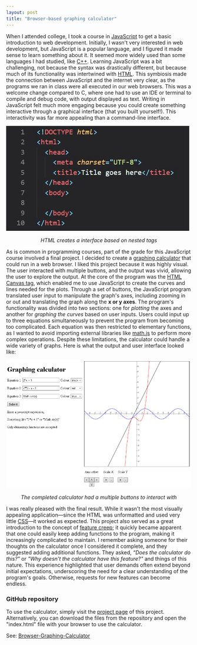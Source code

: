 ```yaml
---
layout: post
title: "Browser-based graphing calculator"
---
```

When I attended college, I took a course in [JavaScript](https://en.wikipedia.org/wiki/JavaScript) to get a basic introduction to web development. Initially, I wasn't very interested in web development, but JavaScript is a popular language, and I figured it made sense to learn something about it. It seemed more widely used than some languages I had studied, like [C++](https://en.wikipedia.org/wiki/C%2B%2B). Learning JavaScript was a bit challenging, not because the syntax was drastically different, but because much of its functionality was intertwined with [HTML](https://en.wikipedia.org/wiki/HTML). This symbiosis made the connection between JavaScript and the internet very clear, as the programs we ran in class were all executed in our web browsers. This was a welcome change compared to C, where one had to use an IDE or terminal to compile and debug code, with output displayed as text. Writing in JavaScript felt much more engaging because you could create something interactive through a graphical interface (that you built yourself!). This interactivity was far more appealing than a command-line interface.

![image](/img/calculator/HTML-code.jpg)
<p align="center"><i>HTML creates a interface based on nested tags</i></p>

As is common in programming courses, part of the grade for this JavaScript course involved a final project. I decided to create a [graphing calculator](https://en.wikipedia.org/wiki/Graphing_calculator) that could run in a web browser. I liked this project because it was highly visual. The user interacted with multiple buttons, and the output was vivid, allowing the user to explore the output. At the core of the program was the [HTML Canvas tag](https://www.w3schools.com/html/html5_canvas.asp), which enabled me to use JavaScript to create the curves and lines needed for the plots. Through a set of buttons, the JavaScript program translated user input to manipulate the graph's axes, including zooming in or out and translating the graph along the __x or y axes__. The program's functionality was divided into two sections: one for _plotting_ the axes and another for _graphing the curves_ based on user inputs. Users could input up to three equations simultaneously to prevent the program from becoming too complicated. Each equation was then restricted to elementary functions, as I wanted to avoid importing external libraries like [math.js](https://mathjs.org/) to perform more complex operations. Despite these limitations, the calculator could handle a wide variety of graphs. Here is what the output and user interface looked like:

![image](https://raw.githubusercontent.com/RCmags/Browser-Graphing-Calculator/main/plot_example.png)
<p align="center"><i>The completed calculator had a multiple buttons to interact with</i></p>

I was really pleased with the final result. While it wasn't the most visually appealing application—since the HTML was unformatted and used very little [CSS](https://en.wikipedia.org/wiki/CSS)—it worked as expected. This project also served as a great introduction to the concept of [feature creep](https://en.wikipedia.org/wiki/Feature_creep); it quickly became apparent that one could easily keep adding functions to the program, making it increasingly complicated to maintain. I remember asking someone for their thoughts on the calculator once I considered it complete, and they suggested adding additional functions. They asked, _“Does the calculator do this?"_ or _"Why doesn't the calculator have this feature?"_ and things of this nature. This experience highlighted that user demands often extend beyond initial expectations, underscoring the need for a clear understanding of the program's goals. Otherwise, requests for new features can become endless.

### GitHub repository
To use the calculator, simply visit the [project page](https://rcmags.github.io/Browser-Graphing-Calculator/) of this project. Alternatively, you can download the files from the repository and open the "index.html" file with your browser to use the calculator.

See: [Browser-Graphing-Calculator](https://github.com/RCmags/Browser-Graphing-Calculator)
